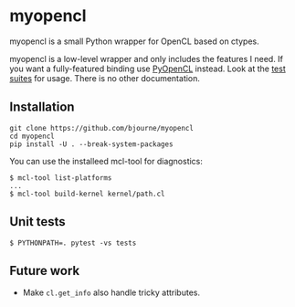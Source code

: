 # myopencl

myopencl is a small Python wrapper for OpenCL based on ctypes.

myopencl is a low-level wrapper and only includes the features I
need. If you want a fully-featured binding use
[PyOpenCL](https://documen.tician.de/pyopencl/) instead. Look at the
[test suites](https://github.com/bjourne/myopencl/tree/main/tests) for
usage. There is no other documentation.

## Installation

    git clone https://github.com/bjourne/myopencl
    cd myopencl
    pip install -U . --break-system-packages

You can use the installeed mcl-tool for diagnostics:

    $ mcl-tool list-platforms
    ...
    $ mcl-tool build-kernel kernel/path.cl

## Unit tests

    $ PYTHONPATH=. pytest -vs tests

## Future work

* Make `cl.get_info` also handle tricky attributes.
